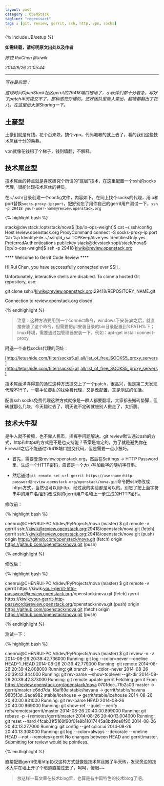 ```yaml
---
layout: post
category : OpenStack
tagline: "regexisart"
tags : [git, review, gerrit, ssh, http, vpn, socks]
---
```

{% include JB/setup %}

**如需转载，请标明原文出处以及作者**

*陈锐 RuiChen @kiwik*

*2014/8/26 21:05:44*

----------

*写在最前面：*

*这段时间OpenStack社区gerrit的29418端口被墙了，小伙伴们都十分着急，写好了patch半天提交不了，那种感觉你懂的。还好团队里能人辈出，翻墙都翻出了花儿，在这里给大家Sharing一下。*

## 土豪型

土豪们就是有钱，花个百来块，搞个vpn，代码唰唰的就上去了，看的我们这些技术屌丝十分的羡慕。

vpn就像花钱租了个梯子，钱到墙翻，不解释。

## 技术屌丝型

技术屌丝的特点就是喜欢研究个所谓的“底层”技术，在这里配置一个ssh的socks代理，很能体现技术屌丝的特质。

在~/.ssh/目录创建一个config文件，内容如下，在网上找个socks的代理，用ip和port替换`socks-proxy-ip:port`，配好别忘了用你自己的gerrit用户测试一下，`ssh -p 29418 your-user-name@review.openstack.org`

{% highlight bash %}

stack@devstack:/opt/stack/nova$  [bp/io-ops-weight]$ cat ~/.ssh/config
Host review.openstack.org
    ProxyCommand connect -S socks-proxy-ip:port %h %p
    IdentityFile ~/.ssh/id_rsa
    TCPKeepAlive yes
    IdentitiesOnly yes
    PreferredAuthentications publickey
stack@devstack:/opt/stack/nova$  [bp/io-ops-weight]$ ssh -p 29418 kiwik@review.openstack.org

  ****    Welcome to Gerrit Code Review    ****

  Hi Rui Chen, you have successfully connected over SSH.

  Unfortunately, interactive shells are disabled.
  To clone a hosted Git repository, use:

  git clone ssh://kiwik@review.openstack.org:29418/REPOSITORY_NAME.git

Connection to review.openstack.org closed.

{% endhighlight %}

> 注意：这种方法要用到一个connect命令，windows下安装git之后，就直接安装了这个命令，但需要把git安装目录的bin目录配置到%PATH%下；linux环境，需要通过包管理器安装一下，例如：apt-get install connect-proxy

附送一个查找socks代理的网址：

[http://letushide.com/filter/socks5,all,all/list_of_free_SOCKS5_proxy_servers](http://letushide.com/filter/socks5,all,all/list_of_free_SOCKS5_proxy_servers)

技术屌丝洋洋得意的通过这种方法提交上了一个patch，很高兴，但是第二天发现代理不行了，一顿手忙脚乱的找免费代理，又是改配置，又是测试的忙活。

配置ssh socks免费代理这种方式就像是一群人都要翻墙，大家都去搬砖垫脚，但砖就那么几块，今天翻过去了，明天说不定砖就被别人搬走了，太折腾。

## 技术大牛型

是牛人就不折腾，也不靠人民币，挥挥手问题解决。git review默认通过ssh的方式，http和https的方式是不是也支持能？答案是肯定的，为了就是避免你在Firewall之后不能通过29418端口提交代码，但是需要一点小技巧。

- 首先，需要登录review.openstack.org，然后在Settings -> HTTP Password里，生成一个HTTP密码，应该是一个大小写加数字的随机字符串。

- 然后通过`git remote set-url gerrit https://username:http-password@review.openstack.org/openstack/nova.git`命令把ssh修改成https方式，当然也可以用http，经过我的实验都是可以的。别忘了把上面字符串中的用户名/密码改成你的gerrit用户名和上一步生成的HTTP密码。


修改前：

{% highlight bash %}

chenrui@CHENRUI-PC /d/dev/PyProjects/nova (master)
$ git remote -v
gerrit  ssh://kiwik@review.openstack.org:29418/openstack/nova.git (fetch)
gerrit  ssh://kiwik@review.openstack.org:29418/openstack/nova.git (push)
origin  https://github.com/openstack/nova.git (fetch)
origin  https://github.com/openstack/nova.git (push)

{% endhighlight %}

修改后：

{% highlight bash %}

chenrui@CHENRUI-PC /d/dev/PyProjects/nova (master)
$ git remote -v
gerrit  https://kiwik:your-gerrit-http-password@review.openstack.org/openstack/nova.git (fetch)
gerrit  https://kiwik:your-gerrit-http-password@review.openstack.org/openstack/nova.git (push)
origin  https://github.com/openstack/nova.git (fetch)
origin  https://github.com/openstack/nova.git (push)


{% endhighlight %}

测试一下：

{% highlight bash %}

chenrui@CHENRUI-PC /d/dev/PyProjects/nova (master)
$ git review -n -v
2014-08-26 20:39:42.736000 Running: git log --color=never --oneline HEAD^1..HEAD
2014-08-26 20:39:42.779000 Running: git remote
2014-08-26 20:39:42.808000 Running: git branch -a --color=never
2014-08-26 20:39:42.844000 Running: git rev-parse --show-toplevel --git-dir
2014-08-26 20:39:42.873000 Running: git remote update gerrit
Fetching gerrit
From https://review.openstack.org/openstack/nova
   0701dcc..7fb2a03  master     -> gerrit/master
   e6dd7da..f8af69a  stable/havana -> gerrit/stable/havana
   9805f3d..9ada982  stable/icehouse -> gerrit/stable/icehouse
2014-08-26 20:40:00.831000 Running: git rev-parse HEAD
2014-08-26 20:40:00.869000 Running: git show-ref --quiet --verify refs/remotes/gerrit/master
2014-08-26 20:40:00.899000 Running: git rebase -p -i remotes/gerrit/master
2014-08-26 20:40:13.004000 Running: git reset --hard 4fcab31f5160f90f01e9b11017445a8bd9de8f90
2014-08-26 20:40:13.277000 Running: git config --get color.ui
2014-08-26 20:40:13.308000 Running: git log --color=always --decorate --oneline HEAD --not --remotes=gerrit
No changes between HEAD and gerrit/master. Submitting for review would
be pointless.

{% endhighlight %}

直接配置gerrit使用http协议这种方式就像是技术屌丝搬了半天砖，发现旁边的技术大牛在墙上开了个暗道直接过去了，呵呵，傻眼~~

> 放这样一篇文章在技术blog里，也算是有中国特色的技术blog了吧。
